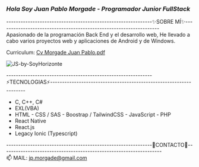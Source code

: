 ### *************Hola Soy Juan Pablo Morgade - Programador Junior FullStack*************

-------------------------------------------------------------✨SOBRE MÍ✨-------------------------------------------------------------------         
Apasionado de la programación Back End y el desarrollo web, He llevado a cabo varios proyectos web y aplicaciones de Android y de Windows.

Curriculum: [Cv Morgade Juan Pablo.pdf](https://github.com/JuanMorgade/JuanMorgade/files/13426493/Cv.Morgade.Juan.Pablo.pdf)


![JS-by-SoyHorizonte](https://user-images.githubusercontent.com/106404694/216731458-f7d5e6d2-b69c-4718-bb03-1415bf51ae9c.gif)

-------------------------------------------------------------⚡TECNOLOGIAS⚡------------------------------------------------------------------- 
* C, C++, C#  
* EXL(VBA)    
* HTML - CSS / SAS - Boostrap / TailwindCSS  -  JavaScript   - PHP 
* React Native
* React.js 
* Legacy Ionic (Typescript)        

-------------------------------------------------------------💬CONTACTO💬-------------------------------------------------------------------      
📫 MAIL: jp.morgade@gmail.com 



<!--
**JuanMorgade/JuanMorgade** is a ✨ _special_ ✨ repository because its `README.md` (this file) appears on your GitHub profile.

Here are some ideas to get you started:

- 🔭 I’m currently working on ...
- 🌱 I’m currently learning ...
- 👯 I’m looking to collaborate on ...
- 🤔 I’m looking for help with ...
- 💬 Ask me about ...
- 📫 How to reach me: ...
- 😄 Pronouns: ...
- ⚡ Fun fact: ...
-->


